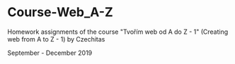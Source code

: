 # Course-Web_A-Z

Homework assignments of the course "Tvořím web od A do Z - 1" (Creating web from A to Z - 1) by Czechitas

September - December 2019
